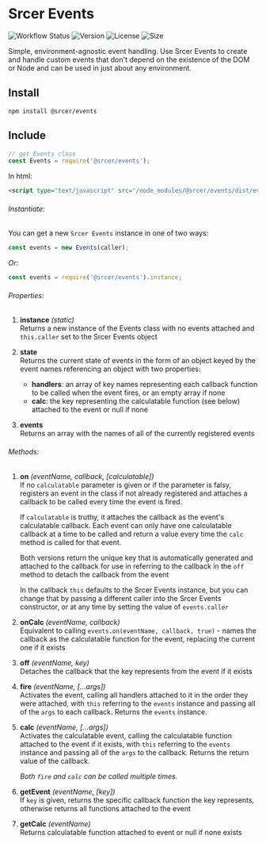 # Srcer Events

![Workflow Status](https://img.shields.io/github/workflow/status/srcer/events/Build)
![Version](https://img.shields.io/npm/l/@srcer/events?style=plastic)
![License](https://img.shields.io/github/license/srcer/events)
![Size](https://img.shields.io/bundlephobia/min/@srcer/events)

Simple, environment-agnostic event handling. Use Srcer Events to create and handle custom events that don't depend on the existence of the DOM or Node and can be used in just about any environment.

Install
-------
```console
npm install @srcer/events
```

Include
-------
```javascript
// get Events class
const Events = require('@srcer/events');
```
In html:
```html
<script type="text/javascript" src="/node_modules/@srcer/events/dist/events.min.js"></script>
```

###### Instantiate:
You can get a new `Srcer Events` instance in one of two ways:
```javascript
const events = new Events(caller);
```
*Or:*
```javascript
const events = require('@srcer/events').instance;
```

###### Properties:
1. **instance** *(static)*  
   Returns a new instance of the Events class with no events attached and `this.caller` set to the Srcer Events object
   
2. **state**  
   Returns the current state of events in the form of an object keyed by the event names referencing an object with two properties:
   * **handlers**: an array of key names representing each callback function to be called when the event fires, or an empty array if none
   * **calc**: the key representing the calculatable function (see below) attached to the event or null if none
    
3. **events**  
   Returns an array with the names of all of the currently registered events
   
###### Methods:

1. **on** *(eventName, callback, [calculatable])*  
   If no `calculatable` parameter is given or if the parameter is falsy, registers an event in the class if not already registered and attaches a callback to be called every time the event is fired.
      
   If `calculatable` is truthy, it attaches the callback as the event's calculatable callback. Each event can only have one calculatable callback at a time to be called and return a value every time the `calc` method is called for that event.
   
   Both versions return the unique key that is automatically generated and attached to the callback for use in referring to the callback in the `off` method to detach the callback from the event
   
   In the callback `this` defaults to the Srcer Events instance, but you can change that by passing a different caller into the Srcer Events constructor, or at any time by setting the value of `events.caller`

2. **onCalc** *(eventName, callback)*    
   Equivalent to calling `events.on(eventName, callback, true)` - names the callback as the calculatable function for the event, replacing the current one if it exists
   
3. **off** *(eventName, key)*  
   Detaches the callback that the key represents from the event if it exists
   
4. **fire** *(eventName, [...args])*  
   Activates the event, calling all handlers attached to it in the order they were attached, with `this` referring to the `events` instance and passing all of the `args` to each callback. Returns the `events` instance.
   
5. **calc** *(eventName, [...args])*  
   Activates the calculatable event, calling the calculatable function attached to the event if it exists, with `this` referring to the `events` instance and passing all of the `args` to the callback. Returns the return value of the callback.
   
   *Both `fire` and `calc` can be called multiple times.*
   
6. **getEvent** *(eventName, [key])*  
   If `key` is given, returns the specific callback function the key represents, otherwise returns all functions attached to the event
   
7. **getCalc** *(eventName)*  
   Returns calculatable function attached to event or null if none exists



